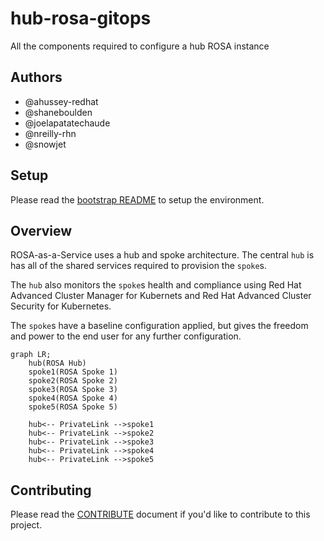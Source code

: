 # hub-rosa-gitops

All the components required to configure a hub ROSA instance

## Authors

- @ahussey-redhat
- @shaneboulden
- @joelapatatechaude
- @nreilly-rhn 
- @snowjet

## Setup

Please read the [bootstrap README](./1-bootstrap/README.md) to setup the environment.

## Overview

ROSA-as-a-Service uses a hub and spoke architecture.
The central `hub` is has all of the shared services required to provision the `spoke`s.

The `hub` also monitors the `spoke`s health and compliance using Red Hat Advanced Cluster Manager for Kubernets and Red Hat Advanced Cluster Security for Kubernetes.

The `spoke`s have a baseline configuration applied, but gives the freedom and power to the end user for any further configuration.

```mermaid
graph LR;
    hub(ROSA Hub)
    spoke1(ROSA Spoke 1)
    spoke2(ROSA Spoke 2)
    spoke3(ROSA Spoke 3)
    spoke4(ROSA Spoke 4)
    spoke5(ROSA Spoke 5)

    hub<-- PrivateLink -->spoke1
    hub<-- PrivateLink -->spoke2
    hub<-- PrivateLink -->spoke3
    hub<-- PrivateLink -->spoke4
    hub<-- PrivateLink -->spoke5
```

## Contributing

Please read the [CONTRIBUTE](./CONTRIBUTE.md) document if you'd like to contribute to this project.



